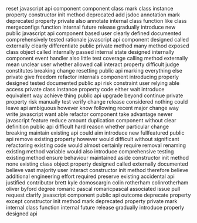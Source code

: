 reset javascript api component component class mark class instance property constructor init method deprecated add jsdoc annotation mark deprecated property private also annotate internal class function like class mergeconfigs function internal future release gradually introduce new public javascript api component based user clearly defined documented comprehensively tested rationale javascript api component designed called externally clearly differentiate public private method many method exposed class object called internally passed internal state designed internally component event handler also little test coverage calling method externally mean unclear user whether allowed call interact property difficult judge constitutes breaking change resetting public api marking everything else private give freedom refactor internals component introducing properly designed tested documented public api risk constraint user relying able access private class instance property code either wait introduce equivalent way achieve thing public api upgrade beyond continue private property risk manually test verify change release considered nothing could leave api ambiguous however know following recent major change way write javascript want able refactor component take advantage newer javascript feature reduce amount duplication component without clear definition public api difficult hard reason whether particular change breaking maintain existing api could aim introduce new fullfeatured public api remove existing property however would difficult without significant refactoring existing code would almost certainly require removal renaming existing method variable would also introduce comprehensive testing existing method ensure behaviour maintained aside constructor init method none existing class object property designed called externally documented believe vast majority user interact constructor init method therefore believe additional engineering effort required preserve existing accidental api justified contributor brett kyle domoscargin colin rotherham colinrotherham oliver byford degree romaric pascal romaricpascal associated issue pull request clarify javascript component public api outcome deprecate property except constructor init method mark deprecated property private mark internal class function internal future release gradually introduce properly designed api